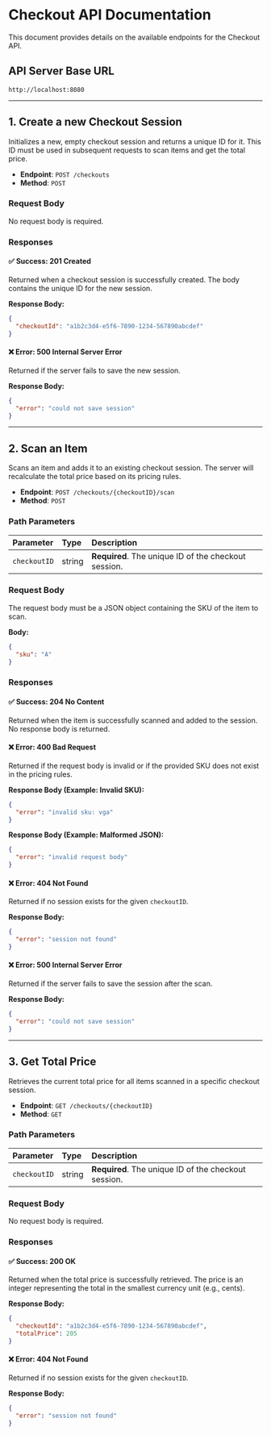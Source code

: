 # Checkout API Documentation

This document provides details on the available endpoints for the Checkout API.

## API Server Base URL

`http://localhost:8080`

---

## 1. Create a new Checkout Session

Initializes a new, empty checkout session and returns a unique ID for it. This ID must be used in subsequent requests to scan items and get the total price.

- **Endpoint**: `POST /checkouts`
- **Method**: `POST`

### Request Body

No request body is required.

### Responses

#### ✅ **Success: 201 Created**

Returned when a checkout session is successfully created. The body contains the unique ID for the new session.

**Response Body:**

```json
{
  "checkoutId": "a1b2c3d4-e5f6-7890-1234-567890abcdef"
}
```

#### ❌ **Error: 500 Internal Server Error**

Returned if the server fails to save the new session.

**Response Body:**

```json
{
  "error": "could not save session"
}
```

---

## 2. Scan an Item

Scans an item and adds it to an existing checkout session. The server will recalculate the total price based on its pricing rules.

- **Endpoint**: `POST /checkouts/{checkoutID}/scan`
- **Method**: `POST`

### Path Parameters

| Parameter    | Type   | Description                                          |
| :----------- | :----- | :--------------------------------------------------- |
| `checkoutID` | string | **Required**. The unique ID of the checkout session. |

### Request Body

The request body must be a JSON object containing the SKU of the item to scan.

**Body:**

```json
{
  "sku": "A"
}
```

### Responses

#### ✅ **Success: 204 No Content**

Returned when the item is successfully scanned and added to the session. No response body is returned.

#### ❌ **Error: 400 Bad Request**

Returned if the request body is invalid or if the provided SKU does not exist in the pricing rules.

**Response Body (Example: Invalid SKU):**

```json
{
  "error": "invalid sku: vga"
}
```

**Response Body (Example: Malformed JSON):**

```json
{
  "error": "invalid request body"
}
```

#### ❌ **Error: 404 Not Found**

Returned if no session exists for the given `checkoutID`.

**Response Body:**

```json
{
  "error": "session not found"
}
```

#### ❌ **Error: 500 Internal Server Error**

Returned if the server fails to save the session after the scan.

**Response Body:**

```json
{
  "error": "could not save session"
}
```

---

## 3. Get Total Price

Retrieves the current total price for all items scanned in a specific checkout session.

- **Endpoint**: `GET /checkouts/{checkoutID}`
- **Method**: `GET`

### Path Parameters

| Parameter    | Type   | Description                                          |
| :----------- | :----- | :--------------------------------------------------- |
| `checkoutID` | string | **Required**. The unique ID of the checkout session. |

### Request Body

No request body is required.

### Responses

#### ✅ **Success: 200 OK**

Returned when the total price is successfully retrieved. The price is an integer representing the total in the smallest currency unit (e.g., cents).

**Response Body:**

```json
{
  "checkoutId": "a1b2c3d4-e5f6-7890-1234-567890abcdef",
  "totalPrice": 205
}
```

#### ❌ **Error: 404 Not Found**

Returned if no session exists for the given `checkoutID`.

**Response Body:**

```json
{
  "error": "session not found"
}
```

```

```
